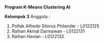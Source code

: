 **Program K-Means Clustering AI**

**Kelompok 3**
Anggota :
1. Poltak Alfredo Sitorus Philander - L0122125
2. Raihan Akmal Darmawan            - L0122131
3. Raihan Havian                    - L0122132
